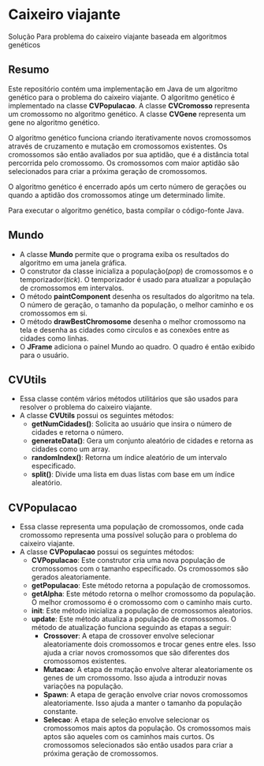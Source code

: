 # Caixeiro viajante
Solução Para problema do caixeiro viajante baseada em algoritmos genéticos

## Resumo
Este repositório contém uma implementação em Java de um algoritmo genético para o problema do caixeiro viajante. O algoritmo genético é implementado na classe **CVPopulacao**. A classe **CVCromosso** representa um cromossomo no algoritmo genético. A classe **CVGene** representa um gene no algoritmo genético.

O algoritmo genético funciona criando iterativamente novos cromossomos através de cruzamento e mutação em cromossomos existentes. Os cromossomos são então avaliados por sua aptidão, que é a distância total percorrida pelo cromossomo. Os cromossomos com maior aptidão são selecionados para criar a próxima geração de cromossomos.

O algoritmo genético é encerrado após um certo número de gerações ou quando a aptidão dos cromossomos atinge um determinado limite.

Para executar o algoritmo genético, basta compilar o código-fonte Java.

## Mundo

- A classe **Mundo** permite que o programa exiba os resultados do algoritmo em uma janela gráfica.
- O construtor da classe inicializa a população(*pop*) de cromossomos e o temporizador(*tick*). O temporizador é usado para atualizar a população de cromossomos em intervalos.
- O método **paintComponent** desenha os resultados do algoritmo na tela. O número de geração, o tamanho da população, o melhor caminho e os cromossomos em si.
- O método **drawBestChromosome** desenha o melhor cromossomo na tela e desenha as cidades como círculos e as conexões entre as cidades como linhas.
- O **JFrame**  adiciona o painel Mundo ao quadro. O quadro é então exibido para o usuário. 

## CVUtils

- Essa classe contém vários métodos utilitários que são usados para resolver o problema do caixeiro viajante.
- A classe **CVUtils** possui os seguintes métodos:
  - **getNumCidades()**: Solicita ao usuário que insira o número de cidades e retorna o número. 
  - **generateData()**: Gera um conjunto aleatório de cidades e retorna as cidades como um array.
  - **randomIndex()**: Retorna um índice aleatório de um intervalo especificado.
  - **split()**: Divide uma lista em duas listas com base em um índice aleatório.

## CVPopulacao

- Essa classe representa uma população de cromossomos, onde cada cromossomo representa uma possível solução para o problema do caixeiro viajante.
- A classe **CVPopulacao** possui os seguintes métodos:
  - **CVPopulacao**: Este construtor cria uma nova população de cromossomos com o tamanho especificado. Os cromossomos são gerados aleatoriamente.
  - **getPopulacao**: Este método retorna a população de cromossomos.
  - **getAlpha**: Este método retorna o melhor cromossomo da população. O melhor cromossomo é o cromossomo com o caminho mais curto.
  - **init**: Este método inicializa a população de cromossomos aleatorios.
  - **update**: Este método atualiza a população de cromossomos. O método de atualização funciona seguindo as etapas a seguir:
    - **Crossover**: A etapa de crossover envolve selecionar aleatoriamente dois cromossomos e trocar genes entre eles. Isso ajuda a criar novos cromossomos que são diferentes dos cromossomos existentes.
    - **Mutacao**: A etapa de mutação envolve alterar aleatoriamente os genes de um cromossomo. Isso ajuda a introduzir novas variações na população.
    - **Spawn**: A etapa de geração envolve criar novos cromossomos aleatoriamente. Isso ajuda a manter o tamanho da população constante.
    - **Selecao**: A etapa de seleção envolve selecionar os cromossomos mais aptos da população. Os cromossomos mais aptos são aqueles com os caminhos mais curtos. Os cromossomos selecionados são então usados para criar a próxima geração de cromossomos.
